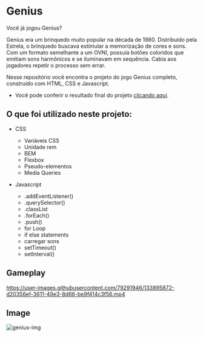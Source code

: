 # Genius

Você já jogou Genius?

Genius era um brinquedo muito popular na década de 1980. Distribuído pela Estrela, o brinquedo buscava estimular a memorização de cores e sons. Com um formato semelhante a um OVNI, possuía botões coloridos que emitiam sons harmônicos e se iluminavam em sequência. Cabia aos jogadores repetir o processo sem errar.


Nesse repositório você encontra o projeto do jogo Genius completo, construído com HTML, CSS e Javascript.

- Você pode conferir o resultado final do projeto [clicando aqui](https://game-genius-project.netlify.app).

## O que foi utilizado neste projeto:

- CSS
  - Variáveis CSS
  - Unidade rem
  - BEM
  - Flexbox
  - Pseudo-elementos
  - Media Queries
  
- Javascript
  - .addEventListener()
  - .querySelector()
  - .classList
  - .forEach()
  - .push()
  - for Loop
  - if else statements
  - carregar sons
  - setTimeout()
  - setInterval()


## Gameplay

https://user-images.githubusercontent.com/79291946/133895872-d20356ef-3611-49e3-8d66-be9f414c3f56.mp4

## Image

![genius-img](https://user-images.githubusercontent.com/79291946/133690148-0153cf40-39a6-46f1-a4ab-17c5f7e119b3.png)





